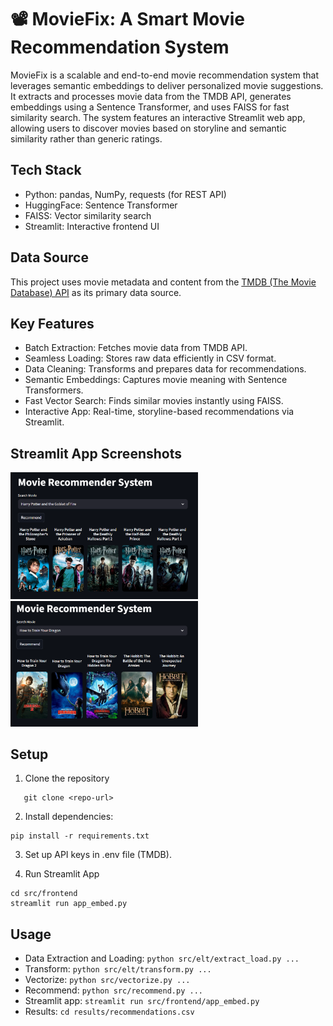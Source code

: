 # 📽️ MovieFix: A Smart Movie Recommendation System
MovieFix is a scalable and end-to-end movie recommendation system that leverages semantic embeddings to deliver personalized movie suggestions. It extracts and processes movie data from the TMDB API, generates embeddings using a Sentence Transformer, and uses FAISS for fast similarity search. The system features an interactive Streamlit web app, allowing users to discover movies based on storyline and semantic similarity rather than generic ratings.


## Tech Stack 
- Python: pandas, NumPy, requests (for REST API)
- HuggingFace: Sentence Transformer
- FAISS: Vector similarity search
- Streamlit: Interactive frontend UI


## Data Source
This project uses movie metadata and content from the [TMDB (The Movie Database) API](https://www.themoviedb.org/documentation/api) as its primary data source. 


## Key Features
- Batch Extraction: Fetches movie data from TMDB API.
- Seamless Loading: Stores raw data efficiently in CSV format.
- Data Cleaning: Transforms and prepares data for recommendations.
- Semantic Embeddings: Captures movie meaning with Sentence Transformers.
- Fast Vector Search: Finds similar movies instantly using FAISS.
- Interactive App: Real-time, storyline-based recommendations via Streamlit.


## Streamlit App Screenshots
<p float="left">
  <img src="images/image_1.png" width="300" style="margin-right: 10px;"/>
  <img src="images/image_2.png" width="300"/>
</p>


## Setup
1. Clone the repository
```
   git clone <repo-url>
```

2. Install dependencies:
```
pip install -r requirements.txt
```

3. Set up API keys in .env file (TMDB).

4. Run Streamlit App
```
cd src/frontend
streamlit run app_embed.py
```

## Usage
- Data Extraction and Loading: `python src/elt/extract_load.py ...`
- Transform: `python src/elt/transform.py ...`
- Vectorize: `python src/vectorize.py ...`
- Recommend: `python src/recommend.py ...`
- Streamlit app: `streamlit run src/frontend/app_embed.py`
- Results: `cd results/recommendations.csv`